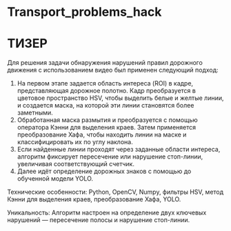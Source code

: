 # Transport_problems_hack

# ТИЗЕР
Для решения задачи обнаружения нарушений правил дорожного движения с использованием видео был применен следующий подход:

1. На первом этапе задается область интереса (ROI) в кадре, представляющая дорожное полотно. Кадр преобразуется в цветовое пространство HSV, чтобы выделить белые и желтые линии, и создается маска, на которой эти линии становятся более заметными.
2. Обработанная маска размытия и преобразуется с помощью оператора Кэнни для выделения краев. Затем применяется преобразование Хафа, чтобы находить линии на маске и классифицировать их по углу наклона.
3. Если найденные линии проходят через заданные области интереса, алгоритм фиксирует пересечение или нарушение стоп-линии, увеличивая соответствующий счетчик.
4. Далее идёт определение дорожных знаков с помощью до обученной модели YOLO. 

Технические особенности: 
Python, OpenCV, Numpy, фильтры HSV, метод Кэнни для выделения краев, преобразование Хафа, YOLO.

Уникальность: 
Алгоритм настроен на определение двух ключевых нарушений — пересечение полосы и нарушение стоп-линии.
